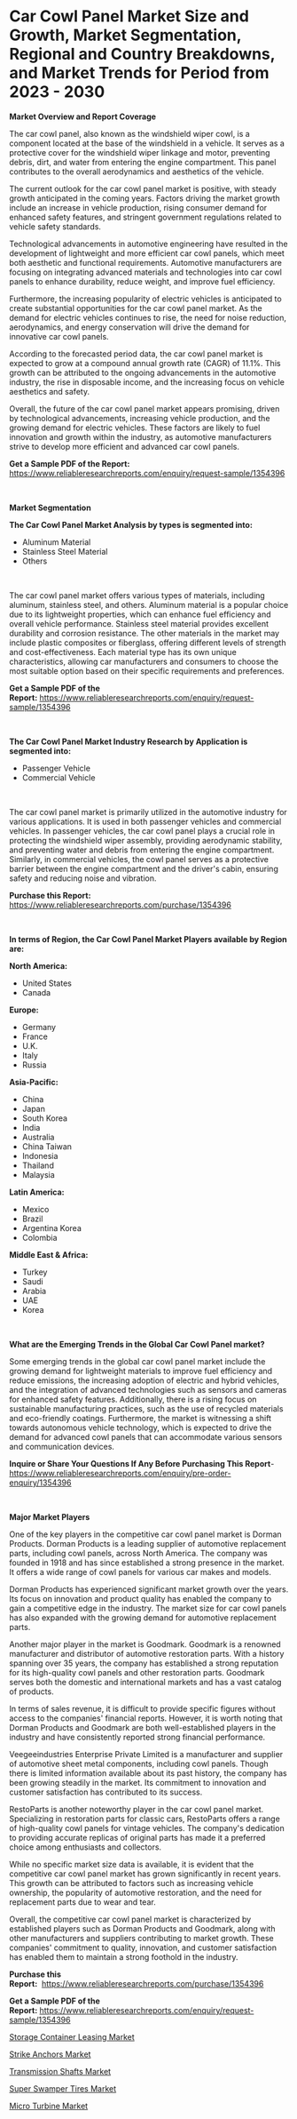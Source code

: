 <p><h1>Car Cowl Panel Market Size and Growth, Market Segmentation, Regional and Country Breakdowns, and Market Trends for Period from 2023 -  2030</h1></p><p><strong>Market Overview and Report Coverage</strong></p>
<p><p>The car cowl panel, also known as the windshield wiper cowl, is a component located at the base of the windshield in a vehicle. It serves as a protective cover for the windshield wiper linkage and motor, preventing debris, dirt, and water from entering the engine compartment. This panel contributes to the overall aerodynamics and aesthetics of the vehicle.</p><p>The current outlook for the car cowl panel market is positive, with steady growth anticipated in the coming years. Factors driving the market growth include an increase in vehicle production, rising consumer demand for enhanced safety features, and stringent government regulations related to vehicle safety standards.</p><p>Technological advancements in automotive engineering have resulted in the development of lightweight and more efficient car cowl panels, which meet both aesthetic and functional requirements. Automotive manufacturers are focusing on integrating advanced materials and technologies into car cowl panels to enhance durability, reduce weight, and improve fuel efficiency.</p><p>Furthermore, the increasing popularity of electric vehicles is anticipated to create substantial opportunities for the car cowl panel market. As the demand for electric vehicles continues to rise, the need for noise reduction, aerodynamics, and energy conservation will drive the demand for innovative car cowl panels.</p><p>According to the forecasted period data, the car cowl panel market is expected to grow at a compound annual growth rate (CAGR) of 11.1%. This growth can be attributed to the ongoing advancements in the automotive industry, the rise in disposable income, and the increasing focus on vehicle aesthetics and safety.</p><p>Overall, the future of the car cowl panel market appears promising, driven by technological advancements, increasing vehicle production, and the growing demand for electric vehicles. These factors are likely to fuel innovation and growth within the industry, as automotive manufacturers strive to develop more efficient and advanced car cowl panels.</p></p>
<p><strong>Get a Sample PDF of the Report:</strong> <a href="https://www.reliableresearchreports.com/enquiry/request-sample/1354396">https://www.reliableresearchreports.com/enquiry/request-sample/1354396</a></p>
<p>&nbsp;</p>
<p><strong>Market Segmentation</strong></p>
<p><strong>The Car Cowl Panel Market Analysis by types is segmented into:</strong></p>
<p><ul><li>Aluminum Material</li><li>Stainless Steel Material</li><li>Others</li></ul></p>
<p>&nbsp;</p>
<p><p>The car cowl panel market offers various types of materials, including aluminum, stainless steel, and others. Aluminum material is a popular choice due to its lightweight properties, which can enhance fuel efficiency and overall vehicle performance. Stainless steel material provides excellent durability and corrosion resistance. The other materials in the market may include plastic composites or fiberglass, offering different levels of strength and cost-effectiveness. Each material type has its own unique characteristics, allowing car manufacturers and consumers to choose the most suitable option based on their specific requirements and preferences.</p></p>
<p><strong>Get a Sample PDF of the Report:</strong>&nbsp;<a href="https://www.reliableresearchreports.com/enquiry/request-sample/1354396">https://www.reliableresearchreports.com/enquiry/request-sample/1354396</a></p>
<p>&nbsp;</p>
<p><strong>The Car Cowl Panel Market Industry Research by Application is segmented into:</strong></p>
<p><ul><li>Passenger Vehicle</li><li>Commercial Vehicle</li></ul></p>
<p>&nbsp;</p>
<p><p>The car cowl panel market is primarily utilized in the automotive industry for various applications. It is used in both passenger vehicles and commercial vehicles. In passenger vehicles, the car cowl panel plays a crucial role in protecting the windshield wiper assembly, providing aerodynamic stability, and preventing water and debris from entering the engine compartment. Similarly, in commercial vehicles, the cowl panel serves as a protective barrier between the engine compartment and the driver's cabin, ensuring safety and reducing noise and vibration.</p></p>
<p><strong>Purchase this Report:</strong>&nbsp; <a href="https://www.reliableresearchreports.com/purchase/1354396">https://www.reliableresearchreports.com/purchase/1354396</a></p>
<p>&nbsp;</p>
<p><strong>In terms of Region, the Car Cowl Panel Market Players available by Region are:</strong></p>
<p>
    <p> <strong> North America: </strong>
        <ul>
            <li>United States</li>
            <li>Canada</li>
        </ul>
        </p> 
    <p> <strong> Europe: </strong>
        <ul>
            <li>Germany</li>
            <li>France</li>
            <li>U.K.</li>
            <li>Italy</li>
            <li>Russia</li>
        </ul>
        </p> 
    <p> <strong> Asia-Pacific: </strong>
        <ul>
            <li>China</li>
            <li>Japan</li>
            <li>South Korea</li>
            <li>India</li>
            <li>Australia</li>
            <li>China Taiwan</li>
            <li>Indonesia</li>
            <li>Thailand</li>
            <li>Malaysia</li>
        </ul>
        </p> 
    <p> <strong> Latin America: </strong>
        <ul>
            <li>Mexico</li>
            <li>Brazil</li>
            <li>Argentina Korea</li>
            <li>Colombia</li>
        </ul>
        </p> 
    <p> <strong> Middle East & Africa: </strong>
        <ul>
            <li>Turkey</li>
            <li>Saudi</li>
            <li>Arabia</li>
            <li>UAE</li>
            <li>Korea</li>
        </ul>
    </p>
    </p>
<p>&nbsp;</p>
<p><strong>What are the Emerging Trends in the Global Car Cowl Panel market?</strong></p>
<p><p>Some emerging trends in the global car cowl panel market include the growing demand for lightweight materials to improve fuel efficiency and reduce emissions, the increasing adoption of electric and hybrid vehicles, and the integration of advanced technologies such as sensors and cameras for enhanced safety features. Additionally, there is a rising focus on sustainable manufacturing practices, such as the use of recycled materials and eco-friendly coatings. Furthermore, the market is witnessing a shift towards autonomous vehicle technology, which is expected to drive the demand for advanced cowl panels that can accommodate various sensors and communication devices.</p></p>
<p><strong>Inquire or Share Your Questions If Any Before Purchasing This Report</strong>- <a href="https://www.reliableresearchreports.com/enquiry/pre-order-enquiry/1354396">https://www.reliableresearchreports.com/enquiry/pre-order-enquiry/1354396</a></p>
<p>&nbsp;</p>
<p><strong>Major Market Players</strong></p>
<p><p>One of the key players in the competitive car cowl panel market is Dorman Products. Dorman Products is a leading supplier of automotive replacement parts, including cowl panels, across North America. The company was founded in 1918 and has since established a strong presence in the market. It offers a wide range of cowl panels for various car makes and models.</p><p>Dorman Products has experienced significant market growth over the years. Its focus on innovation and product quality has enabled the company to gain a competitive edge in the industry. The market size for car cowl panels has also expanded with the growing demand for automotive replacement parts.</p><p>Another major player in the market is Goodmark. Goodmark is a renowned manufacturer and distributor of automotive restoration parts. With a history spanning over 35 years, the company has established a strong reputation for its high-quality cowl panels and other restoration parts. Goodmark serves both the domestic and international markets and has a vast catalog of products.</p><p>In terms of sales revenue, it is difficult to provide specific figures without access to the companies' financial reports. However, it is worth noting that Dorman Products and Goodmark are both well-established players in the industry and have consistently reported strong financial performance.</p><p>Veegeeindustries Enterprise Private Limited is a manufacturer and supplier of automotive sheet metal components, including cowl panels. Though there is limited information available about its past history, the company has been growing steadily in the market. Its commitment to innovation and customer satisfaction has contributed to its success.</p><p>RestoParts is another noteworthy player in the car cowl panel market. Specializing in restoration parts for classic cars, RestoParts offers a range of high-quality cowl panels for vintage vehicles. The company's dedication to providing accurate replicas of original parts has made it a preferred choice among enthusiasts and collectors.</p><p>While no specific market size data is available, it is evident that the competitive car cowl panel market has grown significantly in recent years. This growth can be attributed to factors such as increasing vehicle ownership, the popularity of automotive restoration, and the need for replacement parts due to wear and tear.</p><p>Overall, the competitive car cowl panel market is characterized by established players such as Dorman Products and Goodmark, along with other manufacturers and suppliers contributing to market growth. These companies' commitment to quality, innovation, and customer satisfaction has enabled them to maintain a strong foothold in the industry.</p></p>
<p><strong>Purchase this Report:</strong>&nbsp;&nbsp;<a href="https://www.reliableresearchreports.com/purchase/1354396">https://www.reliableresearchreports.com/purchase/1354396</a></p>
<p></p>
<p><strong>Get a Sample PDF of the Report:</strong>&nbsp;<a href="https://www.reliableresearchreports.com/enquiry/request-sample/1354396">https://www.reliableresearchreports.com/enquiry/request-sample/1354396</a></p>
<p><p><a href="https://www.linkedin.com/pulse/decoding-storage-container-leasing-market-deep-dive-1dvze/">Storage Container Leasing Market</a></p><p><a href="https://www.linkedin.com/pulse/strike-anchors-market-research-report-unlocks-analysis-yttye/">Strike Anchors Market</a></p><p><a href="https://github.com/BryceTownsendr/Market-Research-Report-List-2/blob/main/transmission-shafts-market.md">Transmission Shafts Market</a></p><p><a href="https://github.com/ChiragRp1/Market-Research-Report-List-1/blob/main/super-swamper-tires-market.md">Super Swamper Tires Market</a></p><p><a href="https://medium.com/@tobyyundt2023/micro-turbine-market-comprehensive-assessment-by-type-application-and-geography-cc9ed4131c0b">Micro Turbine Market</a></p></p>